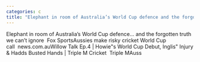 ```yaml
---
categories: c
title: "Elephant in room of Australia’s World Cup defence and the forgotten truth we can’t ignore  Fox Sports"
---
```

Elephant in room of Australia’s World Cup defence... and the forgotten truth we can’t ignore&nbsp;&nbsp;Fox SportsAussies make risky cricket World Cup call&nbsp;&nbsp;news.com.auWillow Talk Ep.4 | Howie"s World Cup Debut, Inglis" Injury & Hadds Busted Hands | Triple M Cricket&nbsp;&nbsp;Triple MAuss